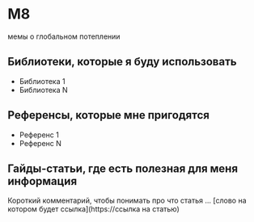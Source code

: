 # M8
мемы о глобальном потеплении

## Библиотеки, которые я буду использовать
- Библиотека 1
- Библиотека N

## Референсы, которые мне пригодятся
- Референс 1
- Референс N

## Гайды-статьи, где есть полезная для меня информация
Короткий комментарий, чтобы понимать про что статья ... [слово на котором будет ссылка](https://ссылка на статью)
